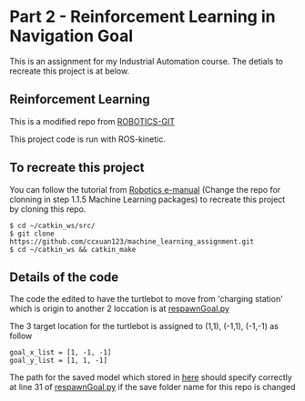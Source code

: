 # Part 2 - Reinforcement Learning in Navigation Goal
This is an assignment for my Industrial Automation course. The detials to recreate this project is at below.

## Reinforcement Learning
This is a modified repo from [ROBOTICS-GIT](https://github.com/ROBOTIS-GIT/turtlebot3_machine_learning)

This project code is run with ROS-kinetic.

## To recreate this project
You can follow the tutorial from [Robotics e-manual](https://emanual.robotis.com/docs/en/platform/turtlebot3/machine_learning/#machine-learning) (Change the repo for clonning in step 1.1.5 Machine Learning packages) to recreate this project by cloning this repo.
```
$ cd ~/catkin_ws/src/
$ git clone https://github.com/ccxuan123/machine_learning_assignment.git
$ cd ~/catkin_ws && catkin_make
```
## Details of the code
The code the edited to have the turtlebot to move from 'charging station' which is origin to another 2 loccation is at [respawnGoal.py](https://github.com/ccxuan123/machine_learning_assignment/blob/main/turtlebot3_dqn/src/turtlebot3_dqn/respawnGoal.py)

The 3 target location for the turtlebot is assigned to (1,1), (-1,1), (-1,-1) as follow
```
goal_x_list = [1, -1, -1]
goal_y_list = [1, 1, -1] 
```

The path for the saved model which stored in [here](https://github.com/ccxuan123/machine_learning_assignment/tree/main/turtlebot3_dqn/save_model) should specify correctly at line 31 of [respawnGoal.py](https://github.com/ccxuan123/machine_learning_assignment/blob/main/turtlebot3_dqn/src/turtlebot3_dqn/respawnGoal.py) if the save folder name for this repo is changed
